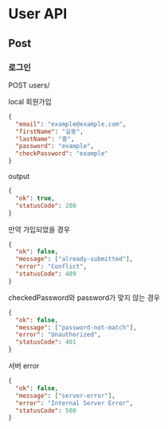 # User API

## Post

### 로그인

POST users/

local 회원가입

```json
{
  "email": "example@example.com",
  "firstName": "길동",
  "lastName": "홍",
  "password": "example",
  "checkPassword": "example"
}
```

output

```json
{
  "ok": true,
  "statusCode": 200
}
```

만약 가입되었을 경우

```json
{
  "ok": false,
  "message": ["already-submitted"],
  "error": "Conflict",
  "statusCode": 409
}
```

checkedPassword와 password가 맞지 않는 경우

```json
{
  "ok": false,
  "message": ["password-not-match"],
  "error": "Unauthorized",
  "statusCode": 401
}
```

서버 error

```json
{
  "ok": false,
  "message": ["server-error"],
  "error": "Internal Server Error",
  "statusCode": 500
}
```
